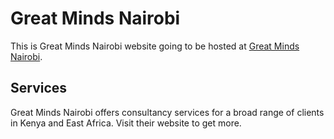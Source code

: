 # Great Minds Nairobi

This is Great Minds Nairobi website going to be hosted at [Great Minds Nairobi](https://greatmindsnairobi.co.ke/).


## Services
Great Minds Nairobi offers consultancy services for a broad range of clients in Kenya and East Africa. Visit their website to get more.
